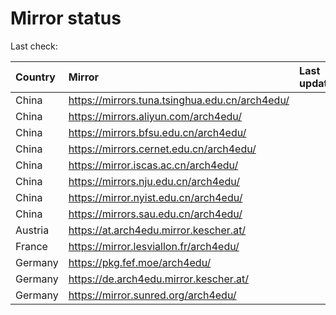 <script src="./time.js"></script>
# Mirror status
Last check: <script type="text/javascript">localize(1716938419.7448876);</script>

|Country|Mirror|Last update|
|:------|:-----|:----------|
|China|https://mirrors.tuna.tsinghua.edu.cn/arch4edu/|<script type="text/javascript">localize(1716921620);</script>|
|China|https://mirrors.aliyun.com/arch4edu/|<script type="text/javascript">localize(1716878034);</script>|
|China|https://mirrors.bfsu.edu.cn/arch4edu/|<script type="text/javascript">localize(1716878034);</script>|
|China|https://mirrors.cernet.edu.cn/arch4edu/|<script type="text/javascript">localize(1716878034);</script>|
|China|https://mirror.iscas.ac.cn/arch4edu/|<script type="text/javascript">localize(1716878034);</script>|
|China|https://mirrors.nju.edu.cn/arch4edu/|<script type="text/javascript">localize(1716834735);</script>|
|China|https://mirror.nyist.edu.cn/arch4edu/|<script type="text/javascript">localize(1716878034);</script>|
|China|https://mirrors.sau.edu.cn/arch4edu/|<script type="text/javascript">localize(1716921620);</script>|
|Austria|https://at.arch4edu.mirror.kescher.at/|<script type="text/javascript">localize(1716921620);</script>|
|France|https://mirror.lesviallon.fr/arch4edu/|<script type="text/javascript">localize(1716878034);</script>|
|Germany|https://pkg.fef.moe/arch4edu/|<script type="text/javascript">localize(1716921620);</script>|
|Germany|https://de.arch4edu.mirror.kescher.at/|<script type="text/javascript">localize(1716921620);</script>|
|Germany|https://mirror.sunred.org/arch4edu/|<script type="text/javascript">localize(1716921620);</script>|

<script src="./tablefilter/tablefilter.js"></script>
<script src="./table.js"></script>